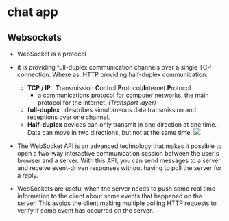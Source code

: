 # chat app

## Websockets

- WebSocket is a protocol 
- it is providing full-duplex communication channels over a single TCP connection. Where as, HTTP providing half-duplex communication.
    -  **TCP / IP** :
       **T**ransmission **C**ontrol **P**rotocol/**I**nternet **P**rotocol
       -   a
       communications protocol for computer networks, the main protocol for the
       internet. *(Transport layer)*
    - **full-duplex** :  describes simultaneous data transmission and receptions over one channel.
    - **Half-duplex** devices can only transmit in one direction at one time.
      Data can move in two directions, but not at the same time. 
      <img
      src="https://www.comms-express.com/infozone/wp-content/uploads/2017/01/half-full-duplex.png">


- The WebSocket API is an advanced technology that makes it possible to open a
two-way interactive communication session between the user's browser and a
server. With this API, you can send messages to a server and receive
event-driven responses without having to poll the server for a reply.

- WebSockets are useful when the server needs to push some real time information to the client about some events that happened on the server. This avoids the client making multiple polling HTTP requests to verify if some event has occurred on the server.